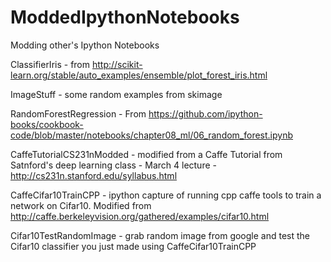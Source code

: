 # ModdedIpythonNotebooks
Modding other's Ipython Notebooks

ClassifierIris - from http://scikit-learn.org/stable/auto_examples/ensemble/plot_forest_iris.html

ImageStuff - some random examples from skimage

RandomForestRegression - From https://github.com/ipython-books/cookbook-code/blob/master/notebooks/chapter08_ml/06_random_forest.ipynb

CaffeTutorialCS231nModded - modified from a Caffe Tutorial from Satnford's deep learning class - March 4 lecture - http://cs231n.stanford.edu/syllabus.html

CaffeCifar10TrainCPP - ipython capture of running cpp caffe tools to train a network on Cifar10.  Modified from http://caffe.berkeleyvision.org/gathered/examples/cifar10.html

Cifar10TestRandomImage - grab random image from google and test the Cifar10 classifier you just made using CaffeCifar10TrainCPP
